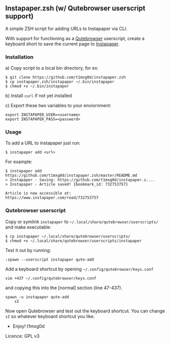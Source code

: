 Instapaper.zsh (w/ Qutebrowser userscript support)
---

A simple ZSH script for adding URLs to Instapaper via CLI.

With support for functioning as a [Qutebrowser](https://qutebrowser.org) userscript, create a keyboard short to save the current page to [Instapaper](https://instapaper.com).

### Installation

a) Copy script to a local bin directory, for ex:

    $ git clone https://github.com/t1mxg0d/instapaper.zsh
    $ cp instapaper.zsh/instapaper ~/.bin/instapaper
    $ chmod +x ~/.bin/instapaper

b) Install `curl` if not yet installed

c) Export these two variables to your enviornment:

    export INSTAPAPER_USER=<username>
    export INSTAPAPER_PASS=<password>

### Usage

To add a URL to instapaper just run:

    $ instapaper add <url>

For example:

    $ instapaper add https://github.com/t1mxg0d/instapaper.zsh/master/README.md
    > Instapaper - Saving: https://github.com/t1mxg0d/instapaper.z....
    > Instapaper - Article saved! {bookmark_id: 732753757}

    Article is now accessible at: https://www.instapaper.com/read/732753757

### Qutebrowser userscript

Copy or symlink `instapaper` to `~/.local/share/qutebrowser/userscripts/` and make executable:

    $ cp instapaper ~/.local/share/qutebrowser/userscripts/
    $ chmod +x ~/.local/share/qutebrowser/userscripts/instapaper

Test it out by running:

    :spawn --userscript instapaper qute-add

Add a keyboard shortcut by opening `~/.config/qutebrowser/keys.conf`

    vim +437 ~/.config/qutebrowser/keys.conf

and copying this into the [normal] section (line 47-437).

    spawn -u instapaper qute-add
        sI

Now open Qutebrowser and test out the keyboard shortcut. You can change `sI` so whatever keyboard shortcut you like.

- Enjoy!
t1mxg0d

Licence: GPL v3
